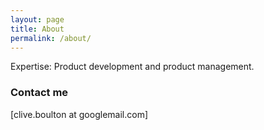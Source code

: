 ```yaml
---
layout: page
title: About
permalink: /about/
---
```


Expertise: Product development and product management. 

### Contact me

[clive.boulton at googlemail.com]
